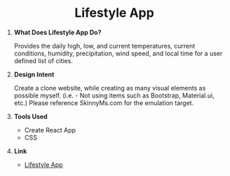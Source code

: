<h1 align="center">
  Lifestyle App
</h1>

1.  **What Does Lifestyle App Do?**

    Provides the daily high, low, and current temperatures, current conditions, humidity, precipitation, wind speed, and local time for a user defined list of cities.

2.  **Design Intent**

    Create a clone website, while creating as many visual elements as possible myself. (i.e. - Not using items such as Bootstrap, Material.ui, etc.) Please reference SkinnyMs.com for the emulation target.

3.  **Tools Used**

    - Create React App
    - CSS

4.  **Link**

    - [Lifestyle App](http://lifestyle-app.vercel.app/)
